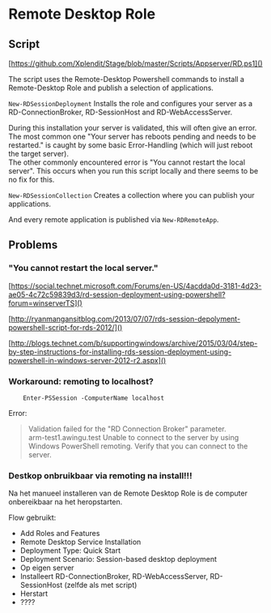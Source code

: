 # Remote Desktop Role

## Script
[https://github.com/Xplendit/Stage/blob/master/Scripts/Appserver/RD.ps1]()

The script uses the Remote-Desktop Powershell commands to install a Remote-Desktop Role and publish a selection of applications.

`New-RDSessionDeployment` Installs the role and configures your server as a RD-ConnectionBroker, RD-SessionHost and RD-WebAccessServer.

During this installation your server is validated, this will often give an error. The most common one "Your server has reboots pending and needs to be restarted." is caught by some basic Error-Handling (which will just reboot the target server).   
The other commonly encountered error is "You cannot restart the local server". This occurs when you run this script locally and there seems to be no fix for this.

`New-RDSessionCollection` Creates a collection where you can publish your applications.

And every remote application is published via `New-RDRemoteApp`. 

## Problems

### "You cannot restart the local server."

[https://social.technet.microsoft.com/Forums/en-US/4acdda0d-3181-4d23-ae05-4c72c59839d3/rd-session-deployment-using-powershell?forum=winserverTS]()

[http://ryanmangansitblog.com/2013/07/07/rds-session-depolyment-powershell-script-for-rds-2012/]()

[http://blogs.technet.com/b/supportingwindows/archive/2015/03/04/step-by-step-instructions-for-installing-rds-session-deployment-using-powershell-in-windows-server-2012-r2.aspx]()

### Workaround: remoting to localhost?

		Enter-PSSession -ComputerName localhost

Error: 
>  Validation failed for the "RD Connection Broker" parameter.  
> arm-test1.awingu.test      Unable to connect to the server by using Windows PowerShell remoting. Verify that you can connect to the server.

### Destkop onbruikbaar via remoting na install!!!

Na het manueel installeren van de Remote Desktop Role is de computer onbereikbaar na het heropstarten.

Flow gebruikt:

* Add Roles and Features
* Remote Desktop Service Installation
* Deployment Type: Quick Start
* Deployment Scenario: Session-based desktop deployment
* Op eigen server
* Installeert RD-ConnectionBroker, RD-WebAccessServer, RD-SessionHost (zelfde als met script)
* Herstart
* ???? 

